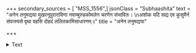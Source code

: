 +++
secondary_sources = [ "MSS_1556",]
jsonClass = "Subhaashita"
text = "अनेन तनुमद्यया मुखरनूपुराराविणा नवाम्बुरुहकोमलेन चरणेन संभावितः।  \nअशोक यदि सद्य एव कुसुमैर्न संपत्स्यसे वृथा वहसि दोहदं ललितकामिसाधारणम्॥"
title = "अनेन तनुमद्यया"

+++

<details><summary>Text</summary>

अनेन तनुमद्यया मुखरनूपुराराविणा नवाम्बुरुहकोमलेन चरणेन संभावितः।  
अशोक यदि सद्य एव कुसुमैर्न संपत्स्यसे वृथा वहसि दोहदं ललितकामिसाधारणम्॥
</details>

